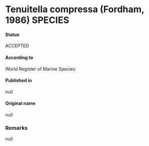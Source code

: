 Tenuitella compressa (Fordham, 1986) SPECIES
=======

#### Status
ACCEPTED

#### According to
World Register of Marine Species

#### Published in
null

#### Original name
null

### Remarks
null